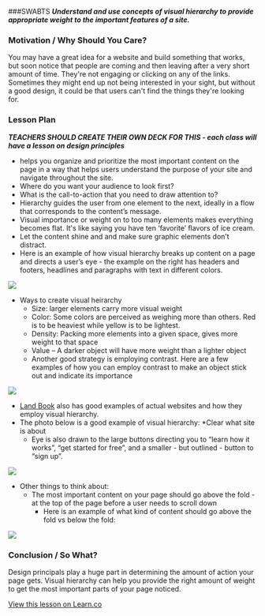 ###SWABTS
***Understand and use concepts of visual hierarchy to provide appropriate weight to the important features of a site.*** 

### Motivation / Why Should You Care?
You may have a great idea for a website and build something that works, but soon notice that people are coming and then leaving after a very short amount of time. They're not engaging or clicking on any of the links. Sometimes they might end up not being interested in your sight, but without a good design, it could be that users can't find the things they're looking for.

### Lesson Plan
***TEACHERS SHOULD CREATE THEIR OWN DECK FOR THIS - each class will have a lesson on design principles***
* helps you organize and prioritize the most important content on the page in a way that helps users understand the purpose of your site and navigate throughout the site.
* Where do you want your audience to look first? 
* What is the call-to-action that you need to draw attention to?
* Hierarchy guides the user from one element to the next, ideally in a flow that corresponds to the content’s message. 
* Visual importance or weight on to too many elements makes everything becomes flat. It's like saying you have ten ‘favorite’ flavors of ice cream. 
* Let the content shine and and make sure graphic elements don’t distract.
* Here is an example of how visual hierarchy breaks up content on a page and directs a user’s eye - the example on the right has headers and footers, headlines and paragraphs with text in different colors.
  
<img src="https://s3.amazonaws.com/after-school-assets/visual-hierarchy-text.png">

* Ways to create visual heirarchy 
  * Size: larger elements carry more visual weight
  * Color: Some colors are perceived as weighing more than others. Red is to be heaviest while yellow is to be lightest.
  * Density: Packing more elements into a given space, gives more weight to that space
  * Value – A darker object will have more weight than a lighter object
  * Another good strategy is employing contrast. Here are a few examples of how you can employ contrast to make an object stick out and indicate its importance
  
<img src="https://s3.amazonaws.com/after-school-assets/simple_contrasts-1.png">

* [Land Book](http://land-book.com/) also has good examples of actual websites and how they employ visual hierarchy.
* The photo below is a good example of visual hierarchy:
  *Clear what site is about
  * Eye is also drawn to the large buttons directing you to “learn how it works”, “get started for free”, and a smaller - but outlined - button to “sign up”.

<img src="https://s3.amazonaws.com/after-school-assets/visual-hierarchy-example.png">

* Other things to think about:
  * The most important content on your page should go above the fold - at the top of the page before a user needs to scroll down
    * Here is an example of what kind of content should go above the fold vs below the fold:

<img src="https://s3.amazonaws.com/after-school-assets/visual-hierarchy-above-the-fold.png">

### Conclusion / So What?
Design principals play a huge part in determining the amount of action your page gets. Visual hierarchy can help you provide the right amount of weight to get the most important parts of your page noticed.



<a href='https://learn.co/lessons/hs-intro-web-design-teachers-guide-visual-hierarchy' data-visibility='hidden'>View this lesson on Learn.co</a>
